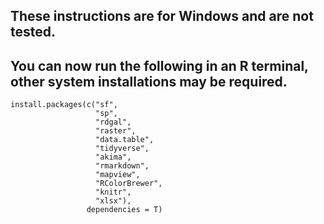 ## These instructions are for Windows and are not tested. 

## You can now run the following in an R terminal, other system installations may be required.
	
	install.packages(c("sf",
					   "sp",
					   "rdgal",
					   "raster",
					   "data.table",
					   "tidyverse",
					   "akima",
					   "rmarkdown",
					   "mapview",
                       "RColorBrewer",
					   "knitr",
					   "xlsx"),
					 dependencies = T)
